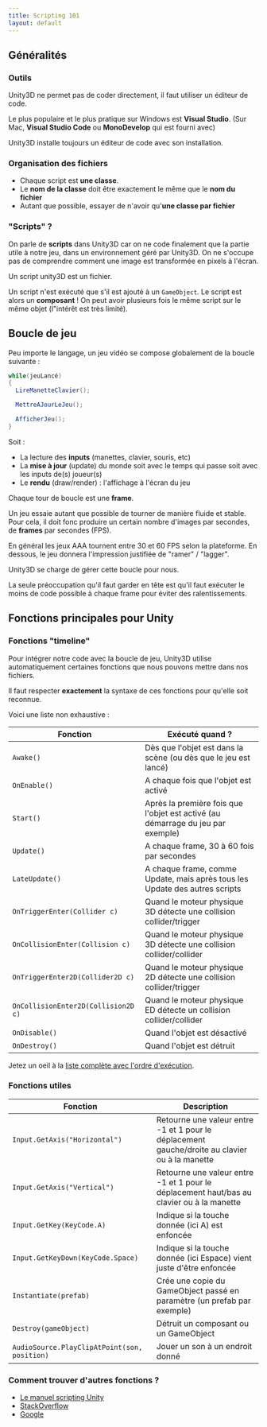 ```yaml
---
title: Scripting 101
layout: default
---
```


## Généralités

### Outils

Unity3D ne permet pas de coder directement, il faut utiliser un éditeur de code.

Le plus populaire et le plus pratique sur Windows est **Visual Studio**.
(Sur Mac, **Visual Studio Code** ou **MonoDevelop** qui est fourni avec)

Unity3D installe toujours un éditeur de code avec son installation.

### Organisation des fichiers

- Chaque script est **une classe**.
- Le **nom de la classe** doit être exactement le même que le **nom du fichier**
- Autant que possible, essayer de n'avoir qu'**une classe par fichier**

### "Scripts" ?

On parle de **scripts** dans Unity3D car on ne code finalement que la partie utile à notre jeu, dans un environnement géré par Unity3D. On ne s'occupe pas de comprendre comment une image est transformée en pixels à l'écran.

Un script unity3D est un fichier.

Un script n'est exécuté que s'il est ajouté à un `GameObject`. Le script est alors un **composant** ! On peut avoir plusieurs fois le même script sur le même objet (l"intérêt est très limité).

## Boucle de jeu

Peu importe le langage, un jeu vidéo se compose globalement de la boucle suivante :

```csharp
while(jeuLancé)
{
  LireManetteClavier();

  MettreAJourLeJeu();

  AfficherJeu();
}
```

Soit :

- La lecture des **inputs** (manettes, clavier, souris, etc)
- La **mise à jour** (update) du monde soit avec le temps qui passe soit avec les inputs de(s) joueur(s)
- Le **rendu** (draw/render) : l'affichage à l'écran du jeu

Chaque tour de boucle est une **frame**.

Un jeu essaie autant que possible de tourner de manière fluide et stable. Pour cela, il doit fonc produire un certain nombre d'images par secondes, de **frames** par secondes (FPS).

En général les jeux AAA tournent entre 30 et 60 FPS selon la plateforme. En dessous, le jeu donnera l'impression justifiée de "ramer" / "lagger".

Unity3D se charge de gérer cette boucle pour nous.

La seule préoccupation qu'il faut garder en tête est qu'il faut exécuter le moins de code possible à chaque frame pour éviter des ralentissements.

## Fonctions principales pour Unity

### Fonctions "timeline"

Pour intégrer notre code avec la boucle de jeu, Unity3D utilise automatiquement certaines fonctions que nous pouvons mettre dans nos fichiers.

Il faut respecter **exactement** la syntaxe de ces fonctions pour qu'elle soit reconnue.

Voici une liste non exhaustive :

|Fonction|Exécuté quand ?|
|----|----|
|`Awake()`|Dès que l'objet est dans la scène (ou dès que le jeu est lancé)|
|`OnEnable()`|A chaque fois que l'objet est activé|
|`Start()`|Après la première fois que l'objet est activé (au démarrage du jeu par exemple)|
|`Update()`|A chaque frame, 30 à 60 fois par secondes|
|`LateUpdate()`|A chaque frame, comme Update, mais après tous les Update des autres scripts|
|`OnTriggerEnter(Collider c)`|Quand le moteur physique 3D détecte une collision collider/trigger|
|`OnCollisionEnter(Collision c)`|Quand le moteur physique 3D détecte une collision collider/collider|
|`OnTriggerEnter2D(Collider2D c)`|Quand le moteur physique 2D détecte une collision collider/trigger|
|`OnCollisionEnter2D(Collision2D c)`|Quand le moteur physique ED détecte un collision collider/collider|
|`OnDisable()`|Quand l'objet est désactivé|
|`OnDestroy()`|Quand l'objet est détruit|

Jetez un oeil à la [liste complète avec l'ordre d'exécution](https://docs.unity3d.com/Manual/ExecutionOrder.html).

### Fonctions utiles

|Fonction|Description|
|----|----|
|`Input.GetAxis("Horizontal")`|Retourne une valeur entre -1 et 1 pour le déplacement gauche/droite au clavier ou à la manette|
|`Input.GetAxis("Vertical")`|Retourne une valeur entre -1 et 1 pour le déplacement haut/bas au clavier ou à la manette|
|`Input.GetKey(KeyCode.A)`|Indique si la touche donnée (ici A) est enfoncée|
|`Input.GetKeyDown(KeyCode.Space)`|Indique si la touche donnée (ici Espace) vient juste d'être enfoncée|
|`Instantiate(prefab)`|Crée une copie du GameObject passé en paramètre (un prefab par exemple)|
|`Destroy(gameObject)`|Détruit un composant ou un GameObject|
|`AudioSource.PlayClipAtPoint(son, position)`|Jouer un son à un endroit donné|

### Comment trouver d'autres fonctions ?

- [Le manuel scripting Unity](https://docs.unity3d.com/ScriptReference/)
- [StackOverflow](http://stackoverflow.com/questions/tagged/unity3d)
- [Google](http://ohquandmême!)
